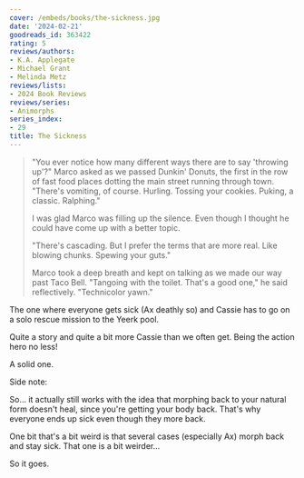 ```yaml
---
cover: /embeds/books/the-sickness.jpg
date: '2024-02-21'
goodreads_id: 363422
rating: 5
reviews/authors:
- K.A. Applegate
- Michael Grant
- Melinda Metz
reviews/lists:
- 2024 Book Reviews
reviews/series:
- Animorphs
series_index:
- 29
title: The Sickness
---
```

> "You ever notice how many different ways there are to say 'throwing up'?" Marco asked as we passed Dunkin' Donuts, the first in the row of fast food places dotting the main street running through town. "There's vomiting, of course. Hurling. Tossing your cookies. Puking, a classic. Ralphing."
> 
> I was glad Marco was filling up the silence. Even though I thought he could have come up with a better topic.
> 
> "There's cascading. But I prefer the terms that are more real. Like blowing chunks. Spewing your guts."
> 
> Marco took a deep breath and kept on talking as we made our way past Taco Bell. "Tangoing with the toilet. That's a good one," he said reflectively. "Technicolor yawn."

The one where everyone gets sick (Ax deathly so) and Cassie has to go on a solo rescue mission to the Yeerk pool.

Quite a story and quite a bit more Cassie than we often get. Being the action hero no less!

A solid one. 

<!--more-->

Side note: 

So... it actually still works with the idea that morphing back to your natural form doesn't heal, since you're getting your body back. That's why everyone ends up sick even though they more back. 

One bit that's a bit weird is that several cases (especially Ax) morph back and stay sick. That one is a bit weirder... 

So it goes. 